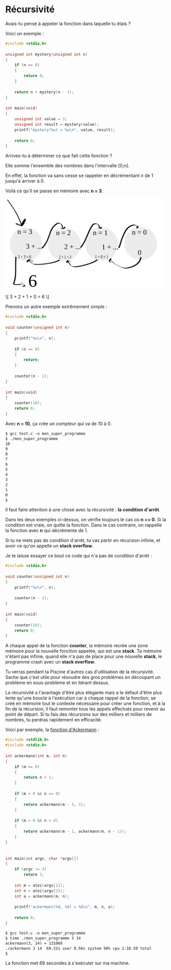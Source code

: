 # Récursivité

Avais-tu pensé à appeler la fonction dans laquelle tu étais ?

Voici un exemple :

```c
#include <stdio.h>

unsigned int mystery(unsigned int n)
{
    if (n == 0)
    {
        return 0;
    }

    return n + mystery(n - 1);
}

int main(void)
{
    unsigned int value = 3;
    unsigned int result = mystery(value);
    printf("mystery(%u) = %u\n", value, result);

    return 0;
}
```

Arrives-tu à déterminer ce que fait cette fonction ?

Elle somme l'ensemble des nombres dans l'intervalle [0;n].

En effet, la fonction va sans cesse se rappeler en décrémentant n de 1 jusqu'à
arriver à 0.

Voilà ce qu'il se passe en mémoire avec **n = 3**.

![n = 3](./recursive/recursive.svg "n = 3")

\\[ 3 + 2 + 1 + 0 = 6 \\]

Prenons un autre exemple extrêmement simple :

```c
#include <stdio.h>

void counter(unsigned int n)
{
    printf("%u\n", n);

    if (n == 0)
    {
        return;
    }

    counter(n - 1);
}

int main(void)
{
    counter(10);
    return 0;
}
```

Avec **n = 10**, ça crée un compteur qui va de 10 à 0.

```text
$ gcc test.c -o mon_super_programme
$ ./mon_super_programme
10
9
8
7
6
5
4
3
2
1
0
$
```

Il faut faire attention à une chose avec la récursivité : **la condition
d'arrêt**.

Dans les deux exemples ci-dessus, on vérifie toujours le cas où **n == 0**. Si
la condition est vraie, on quitte la fonction. Dans le cas contraire, on
rappelle la fonction avec **n** qui décrémente de 1.

Si tu ne mets pas de condition d'arrêt, tu vas partir en récursion infinie, et
avoir ce qu'on appelle un **stack overflow**.


Je te laisse essayer ce bout ce code qui n'a pas de condition d'arrêt :

```c
#include <stdio.h>

void counter(unsigned int n)
{
    printf("%u\n", n);

    counter(n - 1);
}

int main(void)
{
    counter(10);
    return 0;
}
```

A chaque appel de la fonction **counter**, la mémoire recrée une zone mémoire
pour la nouvelle fonction appelée, qui est une **stack**. Ta mémoire n'étant pas
infinie, quand elle n'a pas de place pour une nouvelle **stack**, le programme
crash avec un **stack overflow**.

Tu verras pendant ta Piscine d'autres cas d'utilisation de la récursivité. Sache
que c'est utile pour résoudre des gros problèmes en découpant un problème en
sous-problème et en itérant dessus.

La récursivité a l'avantage d'être plus élégante mais a le défaut d'être plus
lente qu'une boucle à l'exécution car à chaque rappel de la fonction, se créé en
mémoire tout le contexte nécessaire pour créer une fonction, et à la fin de la
récursion, il faut remonter tous les appels effectués pour revenir au point de
départ. Si tu fais des récursions sur des milliers et milliers de nombres, tu
perdras rapidement en efficacité.

Voici par exemple, la [fonction d'Ackermann](https://fr.wikipedia.org/wiki/Fonction_d%27Ackermann) :

```c
#include <stdlib.h>
#include <stdio.h>

int ackermann(int m, int n)
{
    if (m == 0)
    {
        return n + 1;
    }

    if (m > 0 && n == 0)
    {
        return ackermann(m - 1, 1);
    }

    if (m > 0 && n > 0)
    {
        return ackermann(m - 1, ackermann(m, n - 1));
    }
}


int main(int argc, char *argv[])
{
    if (argc != 3)
        return 1;

    int m = atoi(argv[1]);
    int n = atoi(argv[2]);
    int a = ackermann(m, n);

    printf("ackermann(%d, %d) = %d\n", m, n, a);

    return 0;
}
```

```text
$ gcc test.c -o mon_super_programme
$ time ./mon_super_programme 3 14
ackermann(3, 14) = 131069
./ackermann 3 14  69.22s user 0.56s system 98% cpu 1:10.59 total
$
```
La fonction met 69 secondes à s'exécuter sur ma machine.
